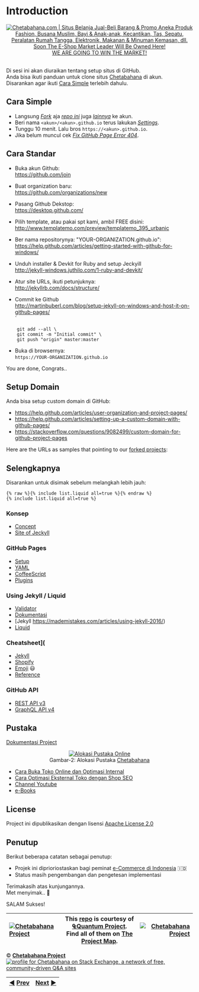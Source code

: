 # Introduction
<p align="center"> 
<a href="https://chetabahana.com/">
<img src="https://chetabahana.files.wordpress.com/2018/04/logoweb.png" alt="Chetabahana.com | Situs Belanja Jual-Beli Barang & Promo Aneka Produk Fashion, Busana Muslim, Bayi & Anak-anak, Kecantikan, Tas, Sepatu, Peralatan Rumah Tangga, Elektronik, Makanan & Minuman Kemasan, dll. Soon The E-Shop Market Leader Will Be Owned Here!"></a><br />
<a href="https://github.com/MarketLeader">  
WE ARE GOING TO WIN THE MARKET!
</a><br /><br />
</p>  

Di sesi ini akan diuraikan tentang setup situs di GitHub.  
Anda bisa ikuti panduan untuk clone situs [Chetabahana](https://chetabahana.github.io/) di akun.  
Disarankan agar ikuti [Cara Simple](#cara-simple) terlebih dahulu.

## Cara Simple
- Langsung [_Fork_](https://help.github.com/articles/fork-a-repo/#fork-an-example-repository) aja [_repo ini_](https://github.com/chetabahana/chetabahana.github.io/fork) juga [_lainnya_](https://github.com/chetabahana?tab=repositories) ke akun.
- Beri nama `<akun>/<akun>.github.io` terus lakukan [_Settings_](https://help.github.com/articles/configuring-a-publishing-source-for-github-pages/#enabling-github-pages-to-publish-your-site-from-master-or-gh-pages).  
- Tunggu 10 menit. Lalu bros `https://<akun>.github.io`. 
- Jika belum muncul cek [_Fix GitHub Page Error 404_](https://stackoverflow.com/questions/11577147/how-to-fix-page-404-on-github-page/50034409#50034409).

## Cara Standar
- Buka akun Github:<br> 
https://github.com/join

- Buat organization baru:<br>
https://github.com/organizations/new

- Pasang Github Dekstop:<br>
https://desktop.github.com/

- Pilih template, atau pakai spt kami, ambil FREE disini:<br>
http://www.templatemo.com/preview/templatemo_395_urbanic

- Ber nama repositorynya: "YOUR-ORGANIZATION.github.io":<br>
https://help.github.com/articles/getting-started-with-github-for-windows/

- Unduh installer & Devkit for Ruby and setup Jeckyill<br>
http://jekyll-windows.juthilo.com/1-ruby-and-devkit/    

- Atur site URLs, ikuti petunjuknya:<br>
http://jekyllrb.com/docs/structure/

- Commit ke Github<br>
http://martinbuberl.com/blog/setup-jekyll-on-windows-and-host-it-on-github-pages/    
`
```
	git add --all \    
	git commit -m "Initial commit" \   
	git push "origin" master:master
````

- Buka di browsernya:<br>
`https://YOUR-ORGANIZATION.github.io`

You are done, Congrats..    

## Setup Domain
Anda bisa setup custom domain di GitHub:  
- https://help.github.com/articles/user-organization-and-project-pages/  
- https://help.github.com/articles/setting-up-a-custom-domain-with-github-pages/
- https://stackoverflow.com/questions/9082499/custom-domain-for-github-project-pages

Here are the URLs as samples that pointing to our [forked projects](https://github.com/search?utf8=%E2%9C%93&q=%40chetabahana+fork%3Aonly+user%3Amarketleader+fork%3Aonly&type=Repositories&ref=advsearch&s=updated): 

## Selengkapnya
Disarankan untuk disimak sebelum melangkah lebih jauh:  
```
{% raw %}{% include list.liquid all=true %}{% endraw %}
{% include list.liquid all=true %}
```

### Konsep
- [Concept](http://tom.preston-werner.com/2008/11/17/blogging-like-a-hacker.html)
- [Site of Jeckyll](http://tom.preston-werner.com)
### GitHub Pages
- [Setup](https://gist.github.com/chrisjacob/833223)
- [YAML](http://yaml.org/spec/1.2/spec.html#id2775170)
- [CoffeeScript](https://coffeescript.org/#functions)
- [Plugins](https://help.github.com/articles/configuring-jekyll-plugins/)
### Using Jekyll / Liquid
- [Validator](https://codebeautify.org/)
- [Dokumentasi](https://github.com/mojombo/tpw)
- [Jekyll https://mademistakes.com/articles/using-jekyll-2016/)
- [Liquid](https://github.com/Shopify/liquid/wiki/Liquid-for-Designers)
### Cheatsheet](
- [Jekyll](https://devhints.io/jekyll)
- [Shopify](http://cheat.markdunkley.com/)
- [Emoji](https://www.webpagefx.com/tools/emoji-cheat-sheet/) :smiley:
- [Reference](https://news.humancoders.com/t/developpement/items/11149-jekyll-cheat-sheet)
### GitHub API
- [REST API v3](https://developer.github.com/v3/)
- [GraphQL API v4](https://developer.github.com/v4/explorer/)

## Pustaka
[Dokumentasi Project](https://github.com/chetabahana/chetabahana.github.io/wiki)
<p align="center"> 
<a href="https://chetabahana.com/#after_header1_3"><img src="https://user-images.githubusercontent.com/36441664/38942532-44c87736-4359-11e8-9ad4-56f7d2b68ced.png" alt="Alokasi Pustaka Online"></a><br>
Gambar-2: Alokasi Pustaka <a href= "https://chetabahana.com">Chetabahana</a>
</p>

- [Cara Buka Toko Online dan Optimasi Internal](https://chetabahana.blogspot.com/)
- [Cara Optimasi Eksternal Toko dengan Shop SEO](https://chetabahana.wordpress.com/)
- [Channel Youtube](https://www.youtube.com/channel/UCZlPku9beXzdROCknYLuRNg?view_as=subscriber)
- [e-Books](https://www.scribd.com/user/401259110/Chetabahana)

## License
Project ini dipublikasikan dengan lisensi [Apache License 2.0](https://github.com/MarketLeader/Toko-Chetabahana/blob/master/LICENSE)

## Penutup
Berikut beberapa catatan sebagai penutup:  
- Projek ini diprioriostaskan bagi peminat [e-Commerce di Indonesia](https://www.youtube.com/watch?v=dd__L8Jh2c4&t=25s) 🇮🇩
- Status masih pengembangan dan pengetesan implementasi

Terimakasih atas kunjungannya.  
Met menyimak.. :pray:  

SALAM Sukses!

|[![Chetabahana Project](https://avatars1.githubusercontent.com/u/36441664?v=10&s=20)](https://github.com/chetabahana) |This [repo](#repository "Project Repository") is courtesy of [₠Quantum Project](https://github.com/eq19 "We are providing an Integrated Open Source Project about The World of e-Commerce.").<br>Find all of them on [The Project Map](https://marketleader.github.io/#bagan-projek "Project Mapping").|[![Chetabahana Project](https://avatars2.githubusercontent.com/u/36441943?v=10&s=20)](https://github.com/MarketLeader) |
|:----|----|----:|

:copyright: [**Chetabahana Project**](https://github.com/MarketLeader)  
[![profile for Chetabahana on Stack Exchange, a network of free, community-driven Q&amp;A sites](https://stackexchange.com/users/flair/5054985.png)](https://stackoverflow.com/users/4058484/eq19?tab=profile)   


[:arrow_backward:]((https://github.com/MarketLeader)) [Prev](https://github.com/MarketLeader)|[Next](https://marketleader.github.io/) [:arrow_forward:](https://marketleader.github.io/)|
|:----|----:|


